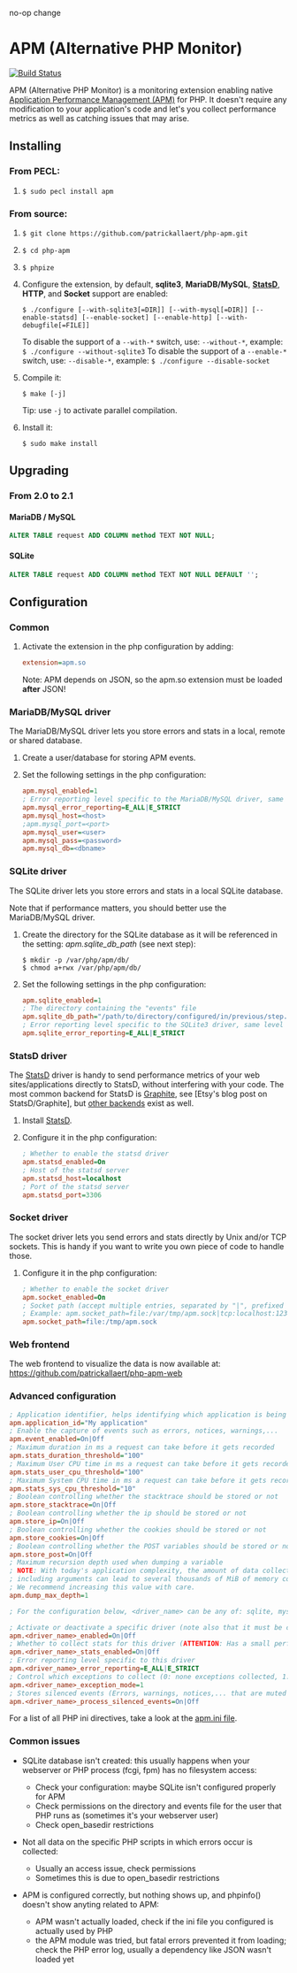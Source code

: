 no-op change


# APM (Alternative PHP Monitor)

[![Build Status](https://travis-ci.org/patrickallaert/php-apm.svg?branch=master)](https://travis-ci.org/patrickallaert/php-apm)

APM (Alternative PHP Monitor) is a monitoring extension enabling native [Application Performance Management (APM)](http://en.wikipedia.org/wiki/Application_performance_management) for PHP.
It doesn't require any modification to your application's code and let's you collect performance metrics as well as catching issues that may arise.

## Installing

### From PECL:

1. `$ sudo pecl install apm`

### From source:

1. `$ git clone https://github.com/patrickallaert/php-apm.git`
2. `$ cd php-apm`
3. `$ phpize`
4. Configure the extension, by default, **sqlite3**, **MariaDB/MySQL**, **[StatsD](https://github.com/etsy/statsd/)**, **HTTP**, and **Socket** support are enabled:

    ```
    $ ./configure [--with-sqlite3[=DIR]] [--with-mysql[=DIR]] [--enable-statsd] [--enable-socket] [--enable-http] [--with-debugfile[=FILE]]
    ```
    To disable the support of a `--with-*` switch, use: `--without-*`, example: `$ ./configure --without-sqlite3`
    To disable the support of a `--enable-*` switch, use: `--disable-*`, example: `$ ./configure --disable-socket`
5. Compile it:

    ```
    $ make [-j]
    ```
    Tip: use `-j` to activate parallel compilation.
6. Install it:

    ```
    $ sudo make install
    ```

## Upgrading

### From 2.0 to 2.1

#### MariaDB / MySQL

   ```sql
   ALTER TABLE request ADD COLUMN method TEXT NOT NULL;
   ```

#### SQLite

   ```sql
   ALTER TABLE request ADD COLUMN method TEXT NOT NULL DEFAULT '';
   ```

## Configuration

### Common

1. Activate the extension in the php configuration by adding:

    ```ini
    extension=apm.so
    ```
    Note: APM depends on JSON, so the apm.so extension must be loaded **after** JSON!

### MariaDB/MySQL driver

The MariaDB/MySQL driver lets you store errors and stats in a local, remote or shared database.

1. Create a user/database for storing APM events.
2. Set the following settings in the php configuration:

    ```ini
    apm.mysql_enabled=1
    ; Error reporting level specific to the MariaDB/MySQL driver, same level as for PHP's *error_reporting*
    apm.mysql_error_reporting=E_ALL|E_STRICT
    apm.mysql_host=<host>
    ;apm.mysql_port=<port>
    apm.mysql_user=<user>
    apm.mysql_pass=<password>
    apm.mysql_db=<dbname>
    ```

### SQLite driver

The SQLite driver lets you store errors and stats in a local SQLite database.

Note that if performance matters, you should better use the MariaDB/MySQL driver.

1. Create the directory for the SQLite database as it will be referenced in the setting: *apm.sqlite_db_path* (see next step):

    ```
    $ mkdir -p /var/php/apm/db/
    $ chmod a+rwx /var/php/apm/db/
    ```
2. Set the following settings in the php configuration:

    ```ini
    apm.sqlite_enabled=1
    ; The directory containing the "events" file
    apm.sqlite_db_path="/path/to/directory/configured/in/previous/step."
    ; Error reporting level specific to the SQLite3 driver, same level as for PHP's *error_reporting*
    apm.sqlite_error_reporting=E_ALL|E_STRICT
    ```

### StatsD driver

The [StatsD](https://github.com/etsy/statsd/) driver is handy to send performance metrics of your web sites/applications directly to StatsD, without interfering with your code. The most common backend for StatsD is [Graphite](http://graphite.wikidot.com/), see [Etsy's blog post on StatsD/Graphite], but [other backends](https://github.com/etsy/statsd/wiki/Backends) exist as well.

1. Install [StatsD](https://github.com/etsy/statsd/).
2. Configure it in the php configuration:

    ```ini
    ; Whether to enable the statsd driver
    apm.statsd_enabled=On
    ; Host of the statsd server
    apm.statsd_host=localhost
    ; Port of the statsd server
    apm.statsd_port=3306
    ```

### Socket driver

The socket driver lets you send errors and stats directly by Unix and/or TCP sockets. This is handy if you want to write you own piece of code to handle those.

1. Configure it in the php configuration:

    ```ini
    ; Whether to enable the socket driver
    apm.socket_enabled=On
    ; Socket path (accept multiple entries, separated by "|", prefixed with "file:" or "tcp:")
    ; Example: apm.socket_path=file:/var/tmp/apm.sock|tcp:localhost:1234
    apm.socket_path=file:/tmp/apm.sock
    ```

### Web frontend

The web frontend to visualize the data is now available at: https://github.com/patrickallaert/php-apm-web

### Advanced configuration

```ini
; Application identifier, helps identifying which application is being monitored
apm.application_id="My application"
; Enable the capture of events such as errors, notices, warnings,...
apm.event_enabled=On|Off
; Maximum duration in ms a request can take before it gets recorded
apm.stats_duration_threshold="100"
; Maximum User CPU time in ms a request can take before it gets recorded
apm.stats_user_cpu_threshold="100"
; Maximum System CPU time in ms a request can take before it gets recorded
apm.stats_sys_cpu_threshold="10"
; Boolean controlling whether the stacktrace should be stored or not
apm.store_stacktrace=On|Off
; Boolean controlling whether the ip should be stored or not
apm.store_ip=On|Off
; Boolean controlling whether the cookies should be stored or not
apm.store_cookies=On|Off
; Boolean controlling whether the POST variables should be stored or not
apm.store_post=On|Off
; Maximum recursion depth used when dumping a variable
; NOTE: With today's application complexity, the amount of data collected in stacktraces
; including arguments can lead to several thousands of MiB of memory consumed.
; We recommend increasing this value with care.
apm.dump_max_depth=1

; For the configuration below, <driver_name> can be any of: sqlite, mysql, statsd or socket

; Activate or deactivate a specific driver (note also that it must be compiled in to be activated).
apm.<driver_name>_enabled=On|Off
; Whether to collect stats for this driver (ATTENTION: Has a small performance overhead when used with a DB drivers!)
apm.<driver_name>_stats_enabled=On|Off
; Error reporting level specific to this driver
apm.<driver_name>_error_reporting=E_ALL|E_STRICT
; Control which exceptions to collect (0: none exceptions collected, 1: collect uncaught exceptions (default), 2: collect ALL exceptions)
apm.<driver_name>_exception_mode=1
; Stores silenced events (Errors, warnings, notices,... that are muted with the PHP '@' operator)
apm.<driver_name>_process_silenced_events=On|Off
```

For a list of all PHP ini directives, take a look at the [apm.ini file](apm.ini).

### Common issues

- SQLite database isn't created: this usually happens when your webserver or PHP process (fcgi, fpm) has no filesystem access:
    - Check your configuration: maybe SQLite isn't configured properly for APM
    - Check permissions on the directory and events file for the user that PHP runs as (sometimes it's your webserver user)
    - Check open_basedir restrictions

- Not all data on the specific PHP scripts in which errors occur is collected:
    - Usually an access issue, check permissions
    - Sometimes this is due to open_basedir restrictions

- APM is configured correctly, but nothing shows up, and phpinfo() doesn't show anyting related to APM:
    - APM wasn't actually loaded, check if the ini file you configured is actually used by PHP
    - the APM module was tried, but fatal errors prevented it from loading; check the PHP error log, usually a dependency like JSON wasn't loaded yet
